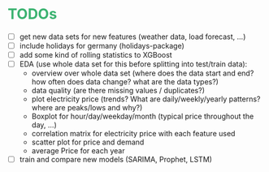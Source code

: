 # <font color="MediumSeaGreen">TODOs</font>
- [ ] get new data sets for new features (weather data, load forecast, ...)
- [ ] include holidays for germany (holidays-package)
- [ ] add some kind of rolling statistics to XGBoost
- [ ] EDA (use whole data set for this before splitting into test/train data):
    - overview over whole data set (where does the data start and end? how often does data change? what are the data types?)
    - data quality (are there missing values / duplicates?) 
    - plot electricity price (trends? What are daily/weekly/yearly patterns? where are peaks/lows and why?)
    - Boxplot for hour/day/weekday/month (typical price throughout the day, ...)
    - correlation matrix for electricity price with each feature used
    - scatter plot for price and demand
    - average Price for each year
- [ ] train and compare new models (SARIMA, Prophet, LSTM)